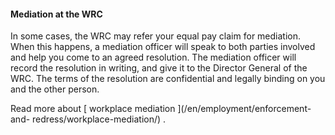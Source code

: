 ####  Mediation at the WRC

In some cases, the WRC may refer your equal pay claim for mediation. When this
happens, a mediation officer will speak to both parties involved and help you
come to an agreed resolution. The mediation officer will record the resolution
in writing, and give it to the Director General of the WRC. The terms of the
resolution are confidential and legally binding on you and the other person.

Read more about [ workplace mediation ](/en/employment/enforcement-and-
redress/workplace-mediation/) .
